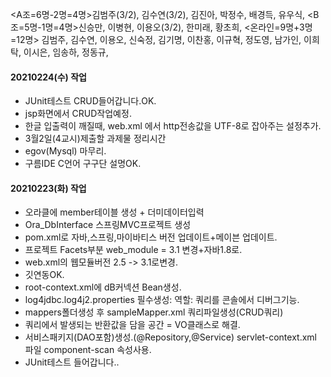 <A조=6명-2명=4명>김범주(3/2), 김수연(3/2), 김진아, 박정수, 배경득, 유우식,
<B조=5명-1명=4명>신승만, 이병현, 이용오(3/2), 한미래, 황초희,
<온라인=9명+3명=12명>
김범주, 김수연, 이용오, 신숙정, 김기명, 이찬홍, 이규혁, 정도영, 남가인, 이희탁, 이시은, 임송하, 정동규,

#### 20210224(수) 작업
- JUnit테스트 CRUD들어갑니다.OK.
- jsp화면에서 CRUD작업예정.
- 한글 입출력이 깨질때, web.xml 에서 http전송값을 UTF-8로 잡아주는 설정추가.
- 3월2일(4교시)제출할 과제물 정리시간
- egov(Mysql) 마무리.
- 구름IDE C언어 구구단 설명OK.

#### 20210223(화) 작업
- 오라클에 member테이블 생성 + 더미데이터입력
- Ora_DbInterface 스프링MVC프로젝트 생성
- pom.xml로 자바,스프링,마이바티스 버전 업데이트+메이븐 업데이트.
- 프로젝트 Facets부분 web_module = 3.1 변경+자바1.8로.
- web.xml의 웹모듈버전 2.5 -> 3.1로변경.
- 깃연동OK.
- root-context.xml에 dB커넥션 Bean생성.
- log4jdbc.log4j2.properties 필수생성: 역할: 쿼리를 콘솔에서 디버그기능.
- mappers폴더생성 후 sampleMapper.xml 쿼리파일생성(CRUD쿼리)
- 쿼리에서 발생되는 반환값을 담을 공간 = VO클래스로 해결.
- 서비스패키지(DAO포함)생성.(@Repository,@Service) servlet-context.xml 파일 component-scan 속성사용.
- JUnit테스트 들어갑니다..